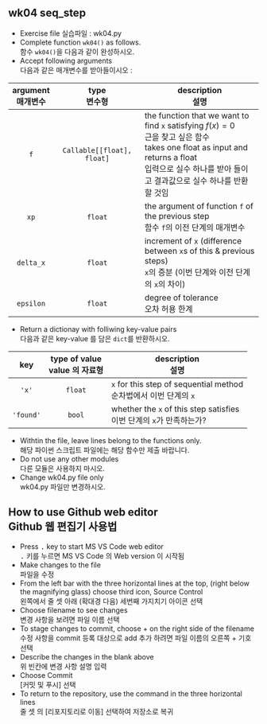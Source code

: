 ## wk04 seq_step

* Exercise file 실습파일 : wk04.py
* Complete function `wk04()` as follows.<br>함수 `wk04()`을 다음과 같이 완성하시오.
* Accept following arguments<br>다음과 같은 매개변수를 받아들이시오 :

argument<br>매개변수 | type<br>변수형 | description<br>설명
:-----:|:-----:|-----
`f` | `Callable[[float], float]` | the function that we want to find `x` satisfying $f(x)=0$<br>근을 찾고 싶은 함수<br>takes one float as input and returns a float<br>입력으로 실수 하나를 받아 들이고 결과값으로 실수 하나를 반환할 것임
`xp` | `float` | the argument of function `f` of the previous step<br>함수 `f`의 이전 단계의 매개변수
`delta_x` | `float` | increment of `x` (difference between `x`s of this & previous steps)<br>`x`의 증분 (이번 단계와 이전 단계의 `x`의 차이)
`epsilon` | `float` | degree of tolerance<br>오차 허용 한계

* Return a dictionay with folliwing key-value pairs<br>다음과 같은 key-value 를 담은 `dict`를 반환하시오.

key | type of value<br>value 의 자료형 | description<br>설명
:-----:|:-----:|-----
`'x'` | `float` | `x` for this step of sequential method<br>순차법에서 이번 단계의 `x`
`'found'` | `bool` | whether the `x` of this step satisfies<br>이번 단계의 `x`가 만족하는가?

* Withtin the file, leave lines belong to the functions only.<br>해당 파이썬 스크립트 파일에는 해당 함수만 제출 바랍니다.
* Do not use any other modules<br>다른 모듈은 사용하지 마시오.
* Change wk04.py file only<br>wk04.py 파일만 변경하시오.

## How to use Github web editor<br>Github 웹 편집기 사용법
* Press <kbd>.</kbd> key to start MS VS Code web editor<br><kbd>.</kbd> 키를 누르면 MS VS Code 의 Web version 이 시작됨
* Make changes to the file<br>파일을 수정
* From the left bar with the three horizontal lines at the top, (right below the magnifying glass) choose third icon, Source Control<br>왼쪽에서 줄 셋 아래 (확대경 다음) 세번째 가지치기 아이콘 선택
* Choose filename to see changes<br>변경 사항을 보려면 파일 이름 선택
* To stage changes to commit, choose + on the right side of the filename <br>수정 사항을 commit 등록 대상으로 add 추가 하려면 파일 이름의 오른쪽 + 기호 선택
* Describe the changes in the blank above<br>위 빈칸에 변경 사항 설명 입력
* Choose Commit<br>[커밋 및 푸시] 선택
* To return to the repository, use the command in the three horizontal lines<br>줄 셋 의 [리포지토리로 이동] 선택하여 저장소로 복귀
